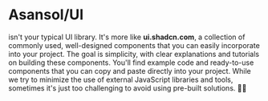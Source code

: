 # Asansol/UI

isn't your typical UI library. It's more like **ui.shadcn.com**, a collection of commonly used, well-designed components that you can easily incorporate into your project. The goal is simplicity, with clear explanations and tutorials on building these components. You'll find example code and ready-to-use components that you can copy and paste directly into your project. While we try to minimize the use of external JavaScript libraries and tools, sometimes it's just too challenging to avoid using pre-built solutions. 🚀✨